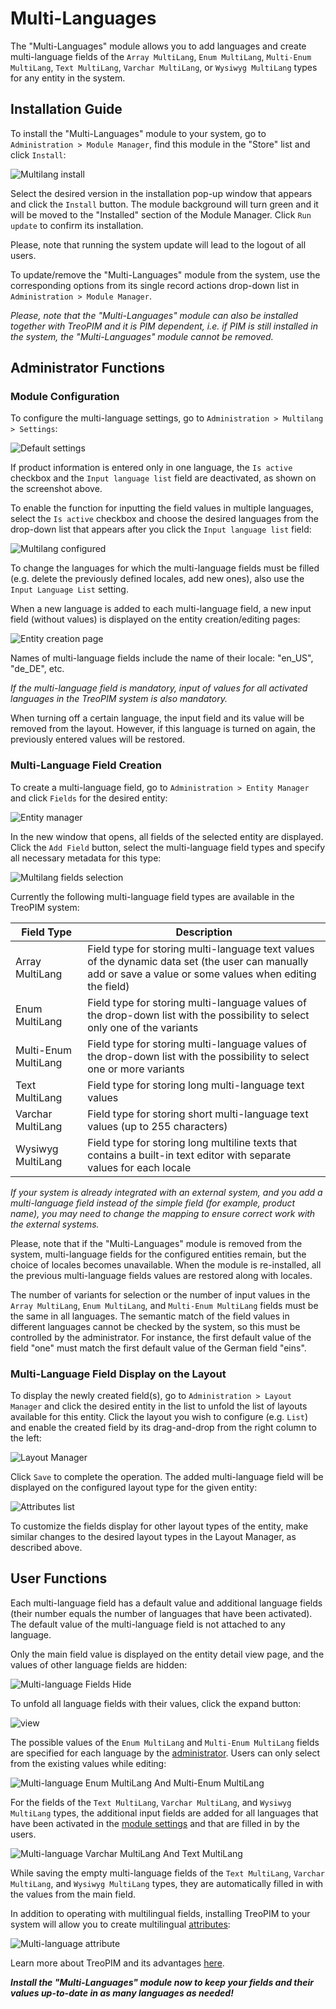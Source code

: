 # Multi-Languages 

The "Multi-Languages" module allows you to add languages and create multi-language fields of the `Array MultiLang`, `Enum MultiLang`, `Multi-Enum MultiLang`, `Text MultiLang`, `Varchar MultiLang`, or `Wysiwyg MultiLang` types for any entity in the system. 

## Installation Guide 

To install the "Multi-Languages" module to your system, go to `Administration > Module Manager`, find this module in the "Store" list and click `Install`:

![Multilang install](_assets/multilang-install.jpg)

Select the desired version in the installation pop-up window that appears and click the `Install` button. The module background will turn green and it will be moved to the "Installed" section of the Module Manager. Click `Run update` to confirm its installation.

Please, note that running the system update will lead to the logout of all users.

To update/remove the "Multi-Languages" module from the system, use the corresponding options from its single record actions drop-down list in `Administration > Module Manager`.

*Please, note that the "Multi-Languages" module can also be installed together with TreoPIM and it is PIM dependent, i.e. if PIM is still installed in the system, the "Multi-Languages" module cannot be removed.*

## Administrator Functions 

### Module Configuration 

To configure the multi-language settings, go to `Administration > Multilang > Settings`:

![Default settings](_assets/default-settings.jpg)

If product information is entered only in one language, the `Is active` checkbox and the `Input language list` field are deactivated, as shown on the screenshot above.

To enable the function for inputting the field values in multiple languages, select the `Is active` checkbox and choose the desired languages from the drop-down list that appears after you click the `Input language list` field:

![Multilang configured](_assets/multilang-configured.jpg)

To change the languages for which the multi-language fields must be filled (e.g. delete the previously defined locales, add new ones), also use the `Input Language List` setting. 

When a new language is added to each multi-language field, a new input field (without values) is displayed on the entity creation/editing pages:

![Entity creation page](_assets/entity-creation.jpg)

Names of multi-language fields include the name of their locale: "en_US", "de_DE", etc.

*If the multi-language field is mandatory, input of values for all activated languages in the TreoPIM system is also mandatory.*

When turning off a certain language, the input field and its value will be removed from the layout. However, if this language is turned on again, the previously entered values will be restored. 

### Multi-Language Field Creation 

To create a multi-language field, go to `Administration > Entity Manager` and click `Fields` for the desired entity:

![Entity manager](_assets/entity-mngr-fields.jpg)

In the new window that opens, all fields of the selected entity are displayed. Click the `Add Field` button, select the multi-language field types and specify all necessary metadata for this type:

![Multilang fields selection](_assets/multilang-fields-select.jpg)

Currently the following multi-language field types are available in the TreoPIM system:

| Field Type            | Description                              |
| --------------------- | ---------------------------------------- |
| Array MultiLang       | Field type for storing multi-language text values of the dynamic data set (the user can manually add or save a value or some values when editing the field) |
| Enum MultiLang       | Field type for storing multi-language values of the drop-down list with the possibility to select only one of the variants |
| Multi-Enum MultiLang | Field type for storing multi-language values of the drop-down list with the possibility to select one or more variants |
| Text MultiLang       | Field type for storing long multi-language text values |
| Varchar MultiLang    | Field type for storing short multi-language text values (up to 255 characters) |
| Wysiwyg MultiLang    | Field type for storing long multiline texts that contains a built-in text editor with separate values for each locale |

*If your system is already integrated with an external system, and you add a multi-language field instead of the simple field (for example, product name), you may need to change the mapping to ensure correct work with the external systems.*

Please, note that if the "Multi-Languages" module is removed from the system, multi-language fields for the configured entities remain, but the choice of locales becomes unavailable. When the module is re-installed, all the previous multi-language fields values are restored along with locales.

The number of variants for selection or the number of input values in the  `Array MultiLang`, `Enum MultiLang`, and `Multi-Enum MultiLang` fields must be the same in all languages. The semantic match of the field values in different languages cannot be checked by the system, so this must be controlled by the administrator. For instance, the first default value of the field "one" must match the first default value of the German field "eins". 

### Multi-Language Field Display on the Layout

To display the newly created field(s), go to `Administration > Layout Manager` and click the desired entity in the list to unfold the list of layouts available for this entity. Click the layout you wish to configure (e.g. `List`) and enable the created  field by its drag-and-drop from the right column to the left:

![Layout Manager](_assets/layout-mngr-multilang.jpg)

Click `Save` to complete the operation. The added multi-language field will be displayed on the configured layout type for the given entity:

![Attributes list](_assets/attributes-list.jpg)

To customize the fields display for other layout types of the entity, make similar changes to the desired layout types in the Layout Manager, as described above. 

## User Functions

Each multi-language field has a default value and additional language fields (their number equals the number of languages that have been activated). The default value of the multi-language field is not attached to any language.

Only the main field value is displayed on the entity detail view page, and the values of other language fields are hidden:

![Multi-language Fields Hide](_assets/multilanguage-fields-hide.jpg)

To unfold all language fields with their values, click the expand button:

![view](_assets/multilanguage-fields-view.jpg)

The possible values of the `Enum MultiLang` and `Multi-Enum MultiLang` fields are specified for each language by the [administrator](#administrator-functions). Users can only select from the existing values while editing:

![Multi-language Enum MultiLang And Multi-Enum MultiLang](_assets/enum-multienum-multilang.jpg)

For the fields of the `Text MultiLang`, `Varchar MultiLang`, and `Wysiwyg MultiLang` types, the additional input fields are added for all languages that have been activated in the [module settings](#module-configuration) and that are filled in by the users.  

![Multi-language Varchar MultiLang And Text MultiLang](_assets/text-varchar-wysiwyg-multilang.jpg)

While saving the empty multi-language fields of the `Text MultiLang`, `Varchar MultiLang`, and `Wysiwyg MultiLang` types, they are automatically filled in with the values from the main field. 

In addition to operating with multilingual fields, installing TreoPIM to your system will allow you to create multilingual [attributes](https://treopim.com/help/attributes):

![Multi-language attribute](_assets/multilang-attribute.jpg)

Learn more about TreoPIM and its advantages [here](https://treopim.com/help/what-is-treopim).

***Install the "Multi-Languages" module now to keep your fields and their values up-to-date in as many languages as needed!***
